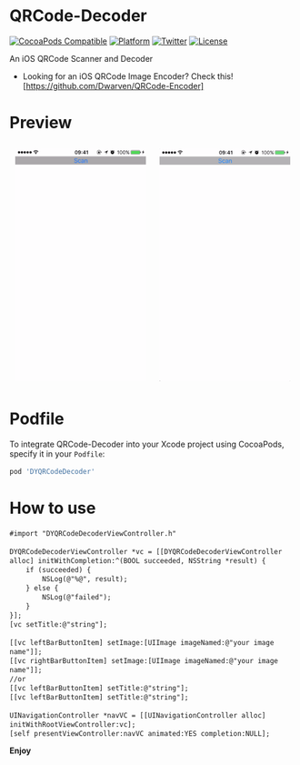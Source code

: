 # QRCode-Decoder

[![CocoaPods Compatible](https://img.shields.io/cocoapods/v/DYQRCodeDecoder.svg)](https://img.shields.io/cocoapods/v/DYQRCodeDecoder.svg)
[![Platform](https://img.shields.io/cocoapods/p/DYQRCodeDecoder.svg)](http://cocoadocs.org/docsets/DYQRCodeDecoder)
[![Twitter](https://img.shields.io/badge/twitter-@DwarvenYang-blue.svg)](http://twitter.com/DwarvenYang)
[![License](https://img.shields.io/github/license/Dwarven/QRCode-Encoder.svg)](https://img.shields.io/github/license/Dwarven/QRCode-Encoder)

An iOS QRCode Scanner and Decoder

 - Looking for an iOS QRCode Image Encoder? Check this! [https://github.com/Dwarven/QRCode-Encoder]

# Preview
<img src="https://raw.githubusercontent.com/Dwarven/QRCode-Decoder/master/FromCamera.gif" width="230" align="center" style="margin:10px">
<img src="https://raw.githubusercontent.com/Dwarven/QRCode-Decoder/master/FromImage.gif" width="230" align="center" style="margin:10px">

# Podfile
To integrate QRCode-Decoder into your Xcode project using CocoaPods, specify it in your `Podfile`:

```ruby
pod 'DYQRCodeDecoder'
```


# How to use

```obj-c
#import "DYQRCodeDecoderViewController.h"

DYQRCodeDecoderViewController *vc = [[DYQRCodeDecoderViewController alloc] initWithCompletion:^(BOOL succeeded, NSString *result) {
    if (succeeded) {
        NSLog(@"%@", result);
    } else {
        NSLog(@"failed");
    }
}];
[vc setTitle:@"string"];

[[vc leftBarButtonItem] setImage:[UIImage imageNamed:@"your image name"]];
[[vc rightBarButtonItem] setImage:[UIImage imageNamed:@"your image name"]];
//or
[[vc leftBarButtonItem] setTitle:@"string"];
[[vc leftBarButtonItem] setTitle:@"string"];

UINavigationController *navVC = [[UINavigationController alloc] initWithRootViewController:vc];
[self presentViewController:navVC animated:YES completion:NULL];

```
**Enjoy**

